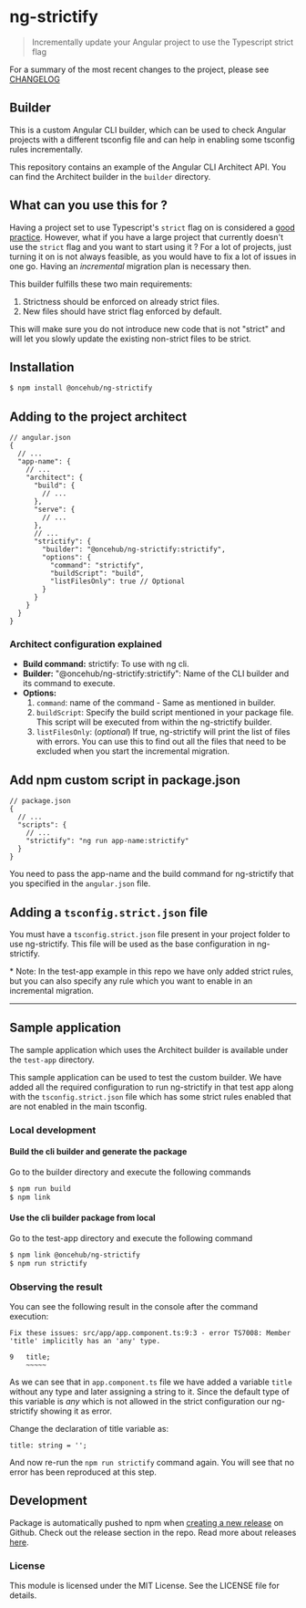 # ng-strictify

> Incrementally update your Angular project to use the Typescript strict flag

For a summary of the most recent changes to the project, please see [CHANGELOG](https://github.com/scheduleonce/ng-strictify/blob/master/CHANGELOG.md)

## Builder

This is a custom Angular CLI builder, which can be used to check Angular projects with a different tsconfig file and can help in enabling some tsconfig rules incrementally.

This repository contains an example of the Angular CLI Architect API.
You can find the Architect builder in the `builder` directory.

## What can you use this for ?

Having a project set to use Typescript's `strict` flag on is considered a [good practice](https://angular.io/guide/strict-mode). However, what if you have a large project that currently doesn't use the `strict` flag and you want to start using it ? For a lot of projects, just turning it on is not always feasible, as you would have to fix a lot of issues in one go. Having an _incremental_ migration plan is necessary then.

This builder fulfills these two main requirements:

1. Strictness should be enforced on already strict files.
2. New files should have strict flag enforced by default.

This will make sure you do not introduce new code that is not "strict" and will let you slowly update the existing non-strict files to be strict.

## Installation

```sh
$ npm install @oncehub/ng-strictify
```

## Adding to the project architect

```jsonc
// angular.json
{
  // ...
  "app-name": {
    // ...
    "architect": {
      "build": {
        // ...
      },
      "serve": {
        // ...
      },
      // ...
      "strictify": {
        "builder": "@oncehub/ng-strictify:strictify",
        "options": {
          "command": "strictify",
          "buildScript": "build",
          "listFilesOnly": true // Optional
        }
      }
    }
  }
}
```

### Architect configuration explained

- **Build command:** strictify: To use with ng cli.
- **Builder:** "@oncehub/ng-strictify:strictify": Name of the CLI builder and its command to execute.
- **Options:**
  1. `command`: name of the command - Same as mentioned in builder.
  2. `buildScript`: Specify the build script mentioned in your package file. This script will be executed from within the ng-strictify builder.
  3. `listFilesOnly`: (_optional_) If true, ng-strictify will print the list of files with errors. You can use this to find out all the files that need to be excluded when you start the incremental migration.

## Add npm custom script in package.json

```jsonc
// package.json
{
  // ...
  "scripts": {
    // ...
    "strictify": "ng run app-name:strictify"
  }
}
```

You need to pass the app-name and the build command for ng-strictify that you specified in the `angular.json` file.

## Adding a `tsconfig.strict.json` file

You must have a `tsconfig.strict.json` file present in your project folder to use ng-strictify. This file will be used as the base configuration in ng-strictify.

\* Note: In the test-app example in this repo we have only added strict rules, but you can also specify any rule which you want to enable in an incremental migration.

---

## Sample application

The sample application which uses the Architect builder is available under the `test-app` directory.

This sample application can be used to test the custom builder. We have added all the required configuration to run ng-strictify in that test app along with the `tsconfig.strict.json` file which has some strict rules enabled that are not enabled in the main tsconfig.

### Local development

#### Build the cli builder and generate the package

Go to the builder directory and execute the following commands

```sh
$ npm run build
$ npm link
```

#### Use the cli builder package from local

Go to the test-app directory and execute the following command

```sh
$ npm link @oncehub/ng-strictify
$ npm run strictify
```

### Observing the result

You can see the following result in the console after the command execution:

```
Fix these issues: src/app/app.component.ts:9:3 - error TS7008: Member 'title' implicitly has an 'any' type.

9   title;
    ~~~~~

```

As we can see that in `app.component.ts` file we have added a variable `title` without any type and later assigning a string to it. Since the default type of this variable is _any_ which is not allowed in the strict configuration our ng-strictify showing it as error.

Change the declaration of title variable as:

```
title: string = '';
```

And now re-run the `npm run strictify` command again. You will see that no error has been reproduced at this step.

## Development

Package is automatically pushed to npm when [creating a new release](.github/workflows/npm-publish.yml) on Github. Check out the release section in the repo. Read more about releases [here](https://docs.github.com/en/repositories/releasing-projects-on-github/managing-releases-in-a-repository).

### License

This module is licensed under the MIT License. See the LICENSE file for details.
